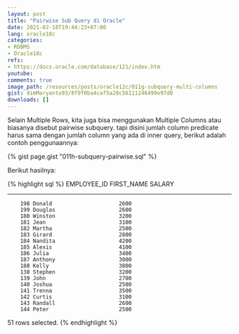 ```yaml
---
layout: post
title: "Pairwise Sub Query di Oracle"
date: 2021-02-18T19:44:23+07:00
lang: oracle18c
categories:
- RDBMS
- Oracle18c
refs: 
- https://docs.oracle.com/database/121/index.htm
youtube: 
comments: true
image_path: /resources/posts/oracle12c/011g-subquery-multi-columns
gist: dimMaryanto93/8f9f0ba4caf5a28c56111246499e97d0
downloads: []
---
```


Selain Multiple Rows, kita juga bisa menggunakan Multiple Columns atau biasanya disebut pairwise subquery. tapi disini jumlah column predicate harus sama dengan jumlah column yang ada di inner query, berikut adalah contoh penggunaannya:

{% gist page.gist "011h-subquery-pairwise.sql" %}

Berikut hasilnya:

{% highlight sql %}
EMPLOYEE_ID FIRST_NAME               SALARY
----------- -------------------- ----------
        198 Donald                     2600
        199 Douglas                    2600
        180 Winston                    3200
        181 Jean                       3100
        182 Martha                     2500
        183 Girard                     2800
        184 Nandita                    4200
        185 Alexis                     4100
        186 Julia                      3400
        187 Anthony                    3000
        188 Kelly                      3800
        138 Stephen                    3200
        139 John                       2700
        140 Joshua                     2500
        141 Trenna                     3500
        142 Curtis                     3100
        143 Randall                    2600
        144 Peter                      2500

51 rows selected.
{% endhighlight %}